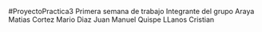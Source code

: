 #ProyectoPractica3
Primera semana de trabajo 
Integrante del grupo 
Araya Matias
Cortez Mario
Diaz Juan Manuel
Quispe LLanos Cristian
